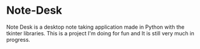 # Note-Desk

Note Desk is a desktop note taking application made in Python with the tkinter libraries.
This is a project I'm doing for fun and It is still very much in progress. 
